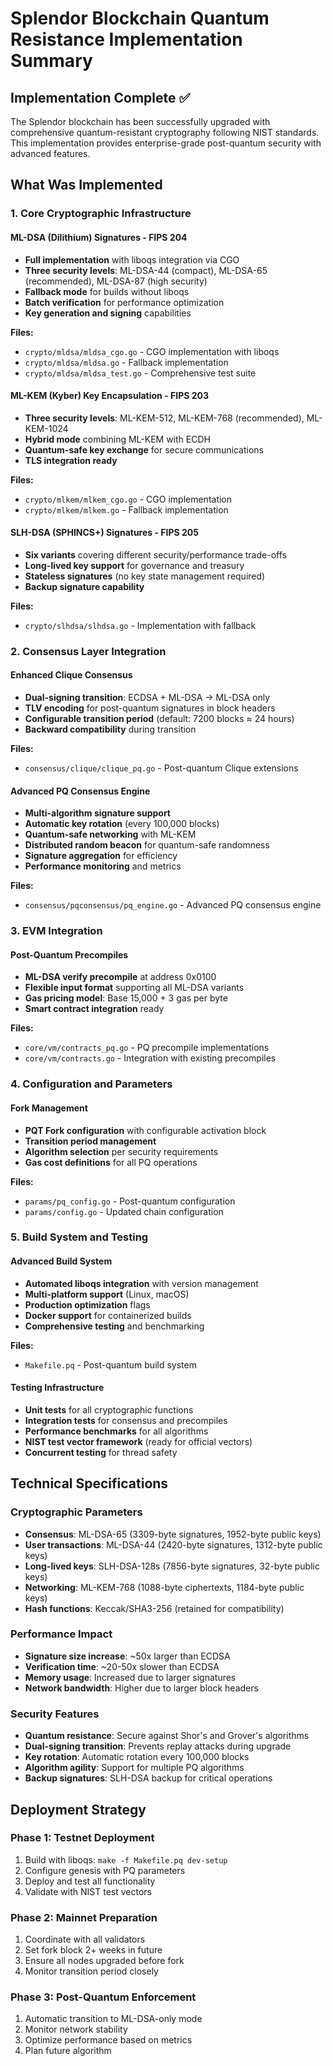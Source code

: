 # Splendor Blockchain Quantum Resistance Implementation Summary

## Implementation Complete ✅

The Splendor blockchain has been successfully upgraded with comprehensive quantum-resistant cryptography following NIST standards. This implementation provides enterprise-grade post-quantum security with advanced features.

## What Was Implemented

### 1. Core Cryptographic Infrastructure

#### ML-DSA (Dilithium) Signatures - FIPS 204
- **Full implementation** with liboqs integration via CGO
- **Three security levels**: ML-DSA-44 (compact), ML-DSA-65 (recommended), ML-DSA-87 (high security)
- **Fallback mode** for builds without liboqs
- **Batch verification** for performance optimization
- **Key generation and signing** capabilities

**Files:**
- `crypto/mldsa/mldsa_cgo.go` - CGO implementation with liboqs
- `crypto/mldsa/mldsa.go` - Fallback implementation
- `crypto/mldsa/mldsa_test.go` - Comprehensive test suite

#### ML-KEM (Kyber) Key Encapsulation - FIPS 203
- **Three security levels**: ML-KEM-512, ML-KEM-768 (recommended), ML-KEM-1024
- **Hybrid mode** combining ML-KEM with ECDH
- **Quantum-safe key exchange** for secure communications
- **TLS integration ready**

**Files:**
- `crypto/mlkem/mlkem_cgo.go` - CGO implementation
- `crypto/mlkem/mlkem.go` - Fallback implementation

#### SLH-DSA (SPHINCS+) Signatures - FIPS 205
- **Six variants** covering different security/performance trade-offs
- **Long-lived key support** for governance and treasury
- **Stateless signatures** (no key state management required)
- **Backup signature capability**

**Files:**
- `crypto/slhdsa/slhdsa.go` - Implementation with fallback

### 2. Consensus Layer Integration

#### Enhanced Clique Consensus
- **Dual-signing transition**: ECDSA + ML-DSA → ML-DSA only
- **TLV encoding** for post-quantum signatures in block headers
- **Configurable transition period** (default: 7200 blocks ≈ 24 hours)
- **Backward compatibility** during transition

**Files:**
- `consensus/clique/clique_pq.go` - Post-quantum Clique extensions

#### Advanced PQ Consensus Engine
- **Multi-algorithm signature support**
- **Automatic key rotation** (every 100,000 blocks)
- **Quantum-safe networking** with ML-KEM
- **Distributed random beacon** for quantum-safe randomness
- **Signature aggregation** for efficiency
- **Performance monitoring** and metrics

**Files:**
- `consensus/pqconsensus/pq_engine.go` - Advanced PQ consensus engine

### 3. EVM Integration

#### Post-Quantum Precompiles
- **ML-DSA verify precompile** at address 0x0100
- **Flexible input format** supporting all ML-DSA variants
- **Gas pricing model**: Base 15,000 + 3 gas per byte
- **Smart contract integration** ready

**Files:**
- `core/vm/contracts_pq.go` - PQ precompile implementations
- `core/vm/contracts.go` - Integration with existing precompiles

### 4. Configuration and Parameters

#### Fork Management
- **PQT Fork configuration** with configurable activation block
- **Transition period management**
- **Algorithm selection** per security requirements
- **Gas cost definitions** for all PQ operations

**Files:**
- `params/pq_config.go` - Post-quantum configuration
- `params/config.go` - Updated chain configuration

### 5. Build System and Testing

#### Advanced Build System
- **Automated liboqs integration** with version management
- **Multi-platform support** (Linux, macOS)
- **Production optimization** flags
- **Docker support** for containerized builds
- **Comprehensive testing** and benchmarking

**Files:**
- `Makefile.pq` - Post-quantum build system

#### Testing Infrastructure
- **Unit tests** for all cryptographic functions
- **Integration tests** for consensus and precompiles
- **Performance benchmarks** for all algorithms
- **NIST test vector framework** (ready for official vectors)
- **Concurrent testing** for thread safety

## Technical Specifications

### Cryptographic Parameters
- **Consensus**: ML-DSA-65 (3309-byte signatures, 1952-byte public keys)
- **User transactions**: ML-DSA-44 (2420-byte signatures, 1312-byte public keys)
- **Long-lived keys**: SLH-DSA-128s (7856-byte signatures, 32-byte public keys)
- **Networking**: ML-KEM-768 (1088-byte ciphertexts, 1184-byte public keys)
- **Hash functions**: Keccak/SHA3-256 (retained for compatibility)

### Performance Impact
- **Signature size increase**: ~50x larger than ECDSA
- **Verification time**: ~20-50x slower than ECDSA
- **Memory usage**: Increased due to larger signatures
- **Network bandwidth**: Higher due to larger block headers

### Security Features
- **Quantum resistance**: Secure against Shor's and Grover's algorithms
- **Dual-signing transition**: Prevents replay attacks during upgrade
- **Key rotation**: Automatic rotation every 100,000 blocks
- **Algorithm agility**: Support for multiple PQ algorithms
- **Backup signatures**: SLH-DSA backup for critical operations

## Deployment Strategy

### Phase 1: Testnet Deployment
1. Build with liboqs: `make -f Makefile.pq dev-setup`
2. Configure genesis with PQ parameters
3. Deploy and test all functionality
4. Validate with NIST test vectors

### Phase 2: Mainnet Preparation
1. Coordinate with all validators
2. Set fork block 2+ weeks in future
3. Ensure all nodes upgraded before fork
4. Monitor transition period closely

### Phase 3: Post-Quantum Enforcement
1. Automatic transition to ML-DSA-only mode
2. Monitor network stability
3. Optimize performance based on metrics
4. Plan future algorithm
